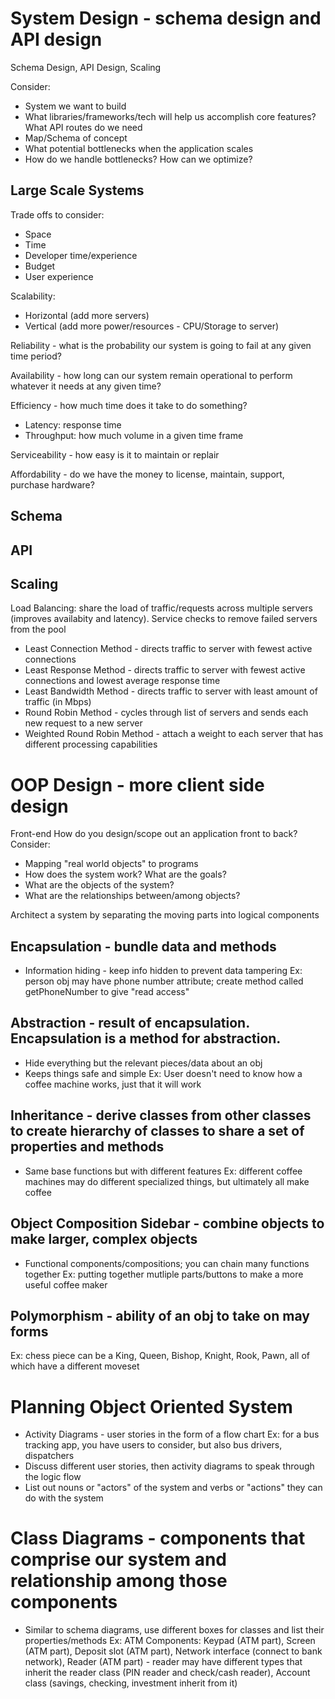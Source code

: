 # System Design - schema design and API design

Schema Design, API Design, Scaling

Consider:

- System we want to build
- What libraries/frameworks/tech will help us accomplish core features? What API routes do we need
- Map/Schema of concept
- What potential bottlenecks when the application scales
- How do we handle bottlenecks? How can we optimize?

## Large Scale Systems

Trade offs to consider:

- Space
- Time
- Developer time/experience
- Budget
- User experience

Scalability:

- Horizontal (add more servers)
- Vertical (add more power/resources - CPU/Storage to server)

Reliability - what is the probability our system is going to fail at any given time period?

Availability - how long can our system remain operational to perform whatever it needs at any given time?

Efficiency - how much time does it take to do something?

- Latency: response time
- Throughput: how much volume in a given time frame

Serviceability - how easy is it to maintain or replair

Affordability - do we have the money to license, maintain, support, purchase hardware?

## Schema

## API

## Scaling

Load Balancing: share the load of traffic/requests across multiple servers (improves availabity and latency). Service checks to remove failed servers from the pool

- Least Connection Method - directs traffic to server with fewest active connections
- Least Response Method - directs traffic to server with fewest active connections and lowest average response time
- Least Bandwidth Method - directs traffic to server with least amount of traffic (in Mbps)
- Round Robin Method - cycles through list of servers and sends each new request to a new server
- Weighted Round Robin Method - attach a weight to each server that has different processing capabilities

# OOP Design - more client side design

Front-end
How do you design/scope out an application front to back? Consider:

- Mapping "real world objects" to programs
- How does the system work? What are the goals?
- What are the objects of the system?
- What are the relationships between/among objects?

Architect a system by separating the moving parts into logical components

## Encapsulation - bundle data and methods

- Information hiding - keep info hidden to prevent data tampering
  Ex: person obj may have phone number attribute; create method called getPhoneNumber to give "read access"

## Abstraction - result of encapsulation. Encapsulation is a method for abstraction.

- Hide everything but the relevant pieces/data about an obj
- Keeps things safe and simple
  Ex: User doesn't need to know how a coffee machine works, just that it will work

## Inheritance - derive classes from other classes to create hierarchy of classes to share a set of properties and methods

- Same base functions but with different features
  Ex: different coffee machines may do different specialized things, but ultimately all make coffee

## Object Composition Sidebar - combine objects to make larger, complex objects

- Functional components/compositions; you can chain many functions together
  Ex: putting together mutliple parts/buttons to make a more useful coffee maker

## Polymorphism - ability of an obj to take on may forms

Ex: chess piece can be a King, Queen, Bishop, Knight, Rook, Pawn, all of which have a different moveset

# Planning Object Oriented System

- Activity Diagrams - user stories in the form of a flow chart
  Ex: for a bus tracking app, you have users to consider, but also bus drivers, dispatchers
- Discuss different user stories, then activity diagrams to speak through the logic flow
- List out nouns or "actors" of the system and verbs or "actions" they can do with the system

# Class Diagrams - components that comprise our system and relationship among those components

- Similar to schema diagrams, use different boxes for classes and list their properties/methods
  Ex: ATM
  Components: Keypad (ATM part), Screen (ATM part), Deposit slot (ATM part), Network interface (connect to bank network), Reader (ATM part) - reader may have different types that inherit the reader class (PIN reader and check/cash reader), Account class (savings, checking, investment inherit from it)
